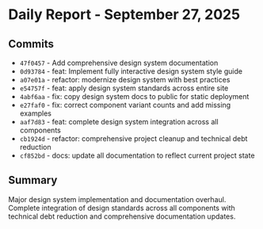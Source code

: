 # Daily Report - September 27, 2025

## Commits
- `47f0457` - Add comprehensive design system documentation
- `0d93784` - feat: Implement fully interactive design system style guide
- `a07e01a` - refactor: modernize design system with best practices
- `e54757f` - feat: apply design system standards across entire site
- `4abf6aa` - fix: copy design system docs to public for static deployment
- `e27faf0` - fix: correct component variant counts and add missing examples
- `aaf7d83` - feat: complete design system integration across all components
- `cb1924d` - refactor: comprehensive project cleanup and technical debt reduction
- `cf852bd` - docs: update all documentation to reflect current project state

## Summary
Major design system implementation and documentation overhaul. Complete integration of design standards across all components with technical debt reduction and comprehensive documentation updates.
